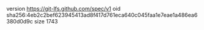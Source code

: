 version https://git-lfs.github.com/spec/v1
oid sha256:4eb2c2bef623945413ad8f417d761eca640c045faa1e7eae1a486ea6380d0d9c
size 1743
